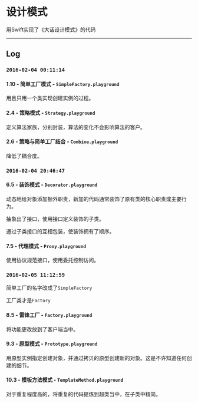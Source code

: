 # 设计模式

用Swift实现了《大话设计模式》的代码  

***
## Log

### `2016-02-04 00:11:14`

#### 1.10 - 简单工厂模式 - `SimpleFactory.playground`  

用且只用一个类实现创建实例的过程。

#### 2.4 - 策略模式 - `Strategy.playground`  

定义算法家族，分别封装，算法的变化不会影响算法的客户。

#### 2.6 - 策略与简单工厂结合 - `Combine.playground`  

降低了耦合度。


### `2016-02-04 20:46:47`  

#### 6.5 - 装饰模式 - `Decorator.playground`

动态地给对象添加额外职责，新加的代码通常装饰了原有类的核心职责或主要行为。

抽象出了接口，使用接口定义装饰的子类。

通过子类接口的互相包装，使装饰拥有了顺序。

#### 7.5 - 代理模式 - `Proxy.playground`

使用协议规范接口，使用委托控制访问。

### `2016-02-05 11:12:59`

简单工厂的名字改成了`SimpleFactory`

工厂类才是`Factory`

#### 8.5 - 雷锋工厂 - `Factory.playground`

将功能更改放到了客户端当中。

#### 9.3 - 原型模式 - `Prototype.playground`

用原型实例指定创建对象，并通过拷贝的原型创建新的对象。这是不许知道任何创建的细节。

#### 10.3 - 模板方法模式 - `TemplateMethod.playground`

对于重复程度高的，将重复的代码提炼到超类当中，在子类中精简。